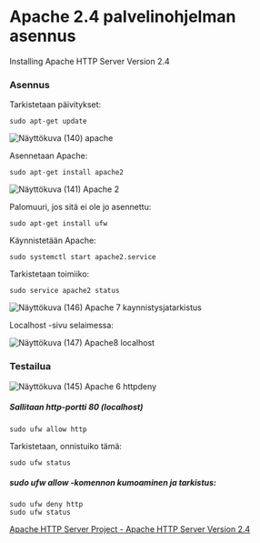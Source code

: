 # Apache 2.4 palvelinohjelman asennus 

Installing Apache HTTP Server Version 2.4

### Asennus

Tarkistetaan päivitykset:  

    sudo apt-get update  
    
![Näyttökuva (140) apache](https://user-images.githubusercontent.com/118609353/215133885-125686e4-6c37-4763-9dcd-2e1db324db9f.png)

Asennetaan Apache:  

    sudo apt-get install apache2  
    
![Näyttökuva (141) Apache 2](https://user-images.githubusercontent.com/118609353/215134354-644f6649-a27b-4852-b7e8-943e9a810f98.png)

    
Palomuuri, jos sitä ei ole jo asennettu:  

    sudo apt-get install ufw
    
    
Käynnistetään Apache:  

    sudo systemctl start apache2.service
    
Tarkistetaan toimiiko:  

    sudo service apache2 status  
    
![Näyttökuva (146) Apache 7 kaynnistysjatarkistus](https://user-images.githubusercontent.com/118609353/215133585-83120211-8fe6-4f58-a64d-98405764505a.png)

    
Localhost -sivu selaimessa:  
    
    
    
![Näyttökuva (147) Apache8 localhost](https://user-images.githubusercontent.com/118609353/215133158-a5db380d-708f-440b-9131-dac91b14b6da.png)

    
    
### Testailua   

![Näyttökuva (145) Apache 6 httpdeny](https://user-images.githubusercontent.com/118609353/215134817-f9dfaa1f-82f5-4f0d-94aa-570018b01323.png)

##### Sallitaan http-portti 80 (localhost)

    sudo ufw allow http
    
Tarkistetaan, onnistuiko tämä:  

    sudo ufw status    
    
##### sudo ufw allow -komennon kumoaminen ja tarkistus:  

    sudo ufw deny http
    sudo ufw status

    
    
    
    
[Apache HTTP Server Project - Apache HTTP Server Version 2.4](https://httpd.apache.org/docs/2.4/)

    
    
